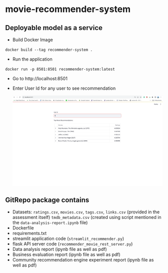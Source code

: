 # movie-recommender-system

## Deployable model as a service

* Build Docker Image

`docker build --tag recommender-system .`

* Run the application

`docker run -p 8501:8501 recommender-system:latest`

* Go to http://localhost:8501

* Enter User Id for any user to see recommendation

    ![streamlit app](streamlitapp-ui.jpeg)

## GitRepo package contains

* Datasets: `ratings.csv`, `movies.csv`, `tags.csv`, `links.csv` (provided in the assessment itself) `tmdb_metadata.csv` (created using script mentioned in the `data-analysis-report.ipynb` file)
* Dockerfile
* requirements.txt
* streamlit application code (`streamlit_recommender.py`)
* flask API server code (`recommender_movie_rest_server.py`)
* Data analysis report (ipynb file as well as pdf)
* Business evaluation report (ipynb file as well as pdf)
* Community recommendation engine experiment report (ipynb file as well as pdf)
